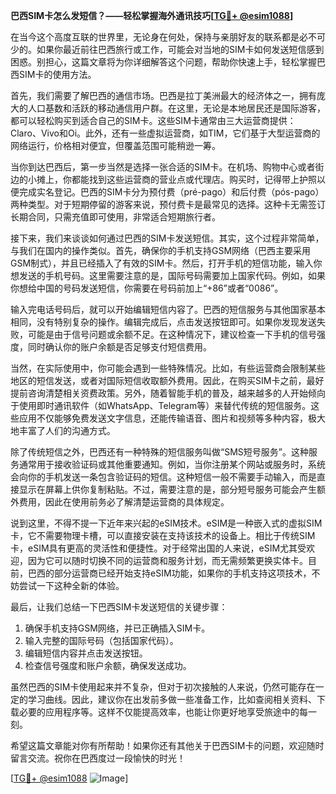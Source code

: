 **巴西SIM卡怎么发短信？——轻松掌握海外通讯技巧[[TG💪+ @esim1088](https://t.me/s/esim1088)]**

在当今这个高度互联的世界里，无论身在何处，保持与亲朋好友的联系都是必不可少的。如果你最近前往巴西旅行或工作，可能会对当地的SIM卡如何发送短信感到困惑。别担心，这篇文章将为你详细解答这个问题，帮助你快速上手，轻松掌握巴西SIM卡的使用方法。

首先，我们需要了解巴西的通信市场。巴西是拉丁美洲最大的经济体之一，拥有庞大的人口基数和活跃的移动通信用户群。在这里，无论是本地居民还是国际游客，都可以轻松购买到适合自己的SIM卡。这些SIM卡通常由三大运营商提供：Claro、Vivo和Oi。此外，还有一些虚拟运营商，如TIM，它们基于大型运营商的网络运行，价格相对便宜，但覆盖范围可能稍逊一筹。

当你到达巴西后，第一步当然是选择一张合适的SIM卡。在机场、购物中心或者街边的小摊上，你都能找到这些运营商的营业点或代理店。购买时，记得带上护照以便完成实名登记。巴西的SIM卡分为预付费（pré-pago）和后付费（pós-pago）两种类型。对于短期停留的游客来说，预付费卡是最常见的选择。这种卡无需签订长期合同，只需充值即可使用，非常适合短期旅行者。

接下来，我们来谈谈如何通过巴西的SIM卡发送短信。其实，这个过程非常简单，与我们在国内的操作类似。首先，确保你的手机支持GSM网络（巴西主要采用GSM制式），并且已经插入了有效的SIM卡。然后，打开手机的短信功能，输入你想发送的手机号码。这里需要注意的是，国际号码需要加上国家代码。例如，如果你想给中国的号码发送短信，你需要在号码前加上“+86”或者“0086”。

输入完电话号码后，就可以开始编辑短信内容了。巴西的短信服务与其他国家基本相同，没有特别复杂的操作。编辑完成后，点击发送按钮即可。如果你发现发送失败，可能是由于信号问题或余额不足。在这种情况下，建议检查一下手机的信号强度，同时确认你的账户余额是否足够支付短信费用。

当然，在实际使用中，你可能会遇到一些特殊情况。比如，有些运营商会限制某些地区的短信发送，或者对国际短信收取额外费用。因此，在购买SIM卡之前，最好提前咨询清楚相关资费政策。另外，随着智能手机的普及，越来越多的人开始倾向于使用即时通讯软件（如WhatsApp、Telegram等）来替代传统的短信服务。这些应用不仅能够免费发送文字信息，还能传输语音、图片和视频等多种内容，极大地丰富了人们的沟通方式。

除了传统短信之外，巴西还有一种特殊的短信服务叫做“SMS短号服务”。这种服务通常用于接收验证码或其他重要通知。例如，当你注册某个网站或服务时，系统会向你的手机发送一条包含验证码的短信。这种短信一般不需要手动输入，而是直接显示在屏幕上供你复制粘贴。不过，需要注意的是，部分短号服务可能会产生额外费用，因此在使用前务必了解清楚运营商的具体规定。

说到这里，不得不提一下近年来兴起的eSIM技术。eSIM是一种嵌入式的虚拟SIM卡，它不需要物理卡槽，可以直接安装在支持该技术的设备上。相比于传统SIM卡，eSIM具有更高的灵活性和便捷性。对于经常出国的人来说，eSIM尤其受欢迎，因为它可以随时切换不同的运营商和服务计划，而无需频繁更换实体卡。目前，巴西的部分运营商已经开始支持eSIM功能，如果你的手机支持这项技术，不妨尝试一下这种全新的体验。

最后，让我们总结一下巴西SIM卡发送短信的关键步骤：
1. 确保手机支持GSM网络，并已正确插入SIM卡。
2. 输入完整的国际号码（包括国家代码）。
3. 编辑短信内容并点击发送按钮。
4. 检查信号强度和账户余额，确保发送成功。

虽然巴西的SIM卡使用起来并不复杂，但对于初次接触的人来说，仍然可能存在一定的学习曲线。因此，建议你在出发前多做一些准备工作，比如查阅相关资料、下载必要的应用程序等。这样不仅能提高效率，也能让你更好地享受旅途中的每一刻。

希望这篇文章能对你有所帮助！如果你还有其他关于巴西SIM卡的问题，欢迎随时留言交流。祝你在巴西度过一段愉快的时光！

[[TG💪+ @esim1088](https://t.me/s/esim1088) ![Image](https://i.postimg.cc/4NQfJmqS/Snipaste-2025-05-13-00-14-12.png)]